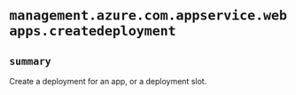 # `management.azure.com.appservice.webapps.createdeployment`

## `summary`
Create a deployment for an app, or a deployment slot.


